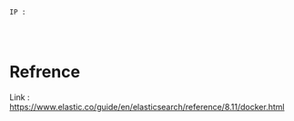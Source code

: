 ```
IP : 




```

# Refrence

Link : https://www.elastic.co/guide/en/elasticsearch/reference/8.11/docker.html